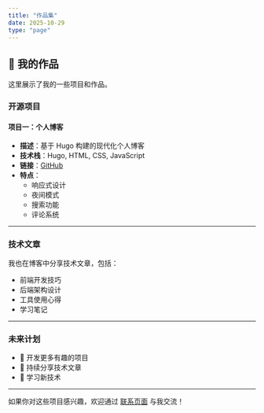 ```yaml
---
title: "作品集"
date: 2025-10-29
type: "page"
---
```


## 🎨 我的作品

这里展示了我的一些项目和作品。

### 开源项目

#### 项目一：个人博客

- **描述**：基于 Hugo 构建的现代化个人博客
- **技术栈**：Hugo, HTML, CSS, JavaScript
- **链接**：[GitHub](https://github.com/LeeNoon/LeeNoon.github.io)
- **特点**：
  - 响应式设计
  - 夜间模式
  - 搜索功能
  - 评论系统

---

### 技术文章

我也在博客中分享技术文章，包括：

- 前端开发技巧
- 后端架构设计
- 工具使用心得
- 学习笔记

---

### 未来计划

- 🚀 开发更多有趣的项目
- 📝 持续分享技术文章
- 🌱 学习新技术

---

如果你对这些项目感兴趣，欢迎通过 [联系页面](/contact/) 与我交流！
